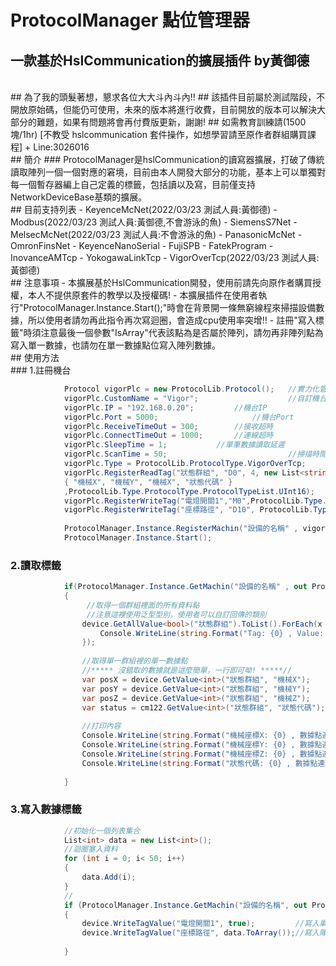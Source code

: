 # ProtocolManager 點位管理器

## 一款基於HslCommunication的擴展插件 by黃御德
<br>
## 為了我的頭髮著想，懇求各位大大斗內斗內!!
## 該插件目前屬於測試階段，不開放原始碼，但能仍可使用，未來的版本將進行收費，目前開放的版本可以解決大部分的難題，如果有問題將會再付費版更新，謝謝!
## 如需教育訓練請(1500 塊/1hr) [不教受 hslcommunication 套件操作，如想學習請至原作者群組購買課程] + Line:3026016
<br>
## 簡介
### ProtocolManager是hslCommunication的讀寫器擴展，打破了傳統讀取陣列一個一個對應的窘境，目前由本人開發大部分的功能，基本上可以單獨對每一個暫存器編上自己定義的標籤，包括讀以及寫，目前僅支持NetworkDeviceBase基類的擴展。
<br>
## 目前支持列表
- KeyenceMcNet(2022/03/23 測試人員:黃御德)
- Modbus(2022/03/23 測試人員:黃御德,不會游泳的魚)
- SiemensS7Net
- MelsecMcNet(2022/03/23 測試人員:不會游泳的魚)
- PanasonicMcNet
- OmronFinsNet
- KeyenceNanoSerial
- FujiSPB
- FatekProgram
- InovanceAMTcp
- YokogawaLinkTcp
- VigorOverTcp(2022/03/23 測試人員:黃御德)

<br>
## 注意事項
- 本擴展基於HslCommunication開發，使用前請先向原作者購買授權，本人不提供原套件的教學以及授權碼!
- 本擴展插件在使用者執行"ProtocolManager.Instance.Start();"時會在背景開一條無窮線程來掃描設備數據，所以使用者請勿再此指令再次寫迴圈，會造成cpu使用率突增!!
- 註冊"寫入標籤"時須注意最後一個參數"IsArray"代表該點為是否屬於陣列，請勿再非陣列點為寫入單一數據，也請勿在單一數據點位寫入陣列數據。
<br>
## 使用方法
<br>
### 1.註冊機台

``` c#
            Protocol vigorPlc = new ProtocolLib.Protocol();   //實力化管理器
            vigorPlc.CustomName = "Vigor";                    //自訂機台名稱
            vigorPlc.IP = "192.168.0.20";		  //機台IP
            vigorPlc.Port = 5000;		              //機台Port
            vigorPlc.ReceiveTimeOut = 300;		  //接收超時
            vigorPlc.ConnectTimeOut = 1000;		  //連線超時
            vigorPlc.SleepTime = 1;			  //單筆數據讀取延遲
            vigorPlc.ScanTime = 50;                           //掃描時間
            vigorPlc.Type = ProtocolLib.ProtocolType.VigorOverTcp;      //定義通訊協定
            vigorPlc.RegisterReadTag("狀態群組", "D0", 4, new List<string>() 
            { "機械X", "機械Y", "機械X", "狀態代碼" }
            ,ProtocolLib.Type.ProtocolType.ProtocolTypeList.UInt16);    //定義讀取標籤
            vigorPlc.RegisterWriteTag("電燈開關1","M0",ProtocolLib.Type.ProtocolType.ProtocolTypeList.Bool , false);        //定義寫入標籤非陣列
            vigorPlc.RegisterWriteTag("座標路徑", "D10", ProtocolLib.Type.ProtocolType.ProtocolTypeList.Int32 , true);      //定義寫入標籤陣列
                                    
            ProtocolManager.Instance.RegisterMachin("設備的名稱" , vigorPlc);            //註冊機台到駐列
            ProtocolManager.Instance.Start();                                       //啟動掃描
```

### 2.讀取標籤
```c#
            if(ProtocolManager.Instance.GetMachin("設備的名稱" , out Protocol device))
            {
                 //取得一個群組裡面的所有資料點
                 //注意這裡使用泛型型別，使用者可以自訂回傳的類別
                device.GetAllValue<bool>("狀態群組").ToList().ForEach(x => {
                    Console.WriteLine(string.Format("Tag: {0} , Value: {1} , IsSuccess: {2}", x.Key, x.Value.Value, x.Value.IsSuccess));
                });
                
                //取得單一群組裡的單一數據點
                //***** 沒錯取的數據就是這麼簡單，一行即可呦! *****//
                var posX = device.GetValue<int>("狀態群組", "機械X");
                var posY = device.GetValue<int>("狀態群組", "機械Y");
                var posZ = device.GetValue<int>("狀態群組", "機械Z");
                var status = cm122.GetValue<int>("狀態群組", "狀態代碼");
                
                //打印內容
                Console.WriteLine(string.Format("機械座標X: {0} , 數據點連線狀態: {1}" , posX.Value , posX.IsSuccess));
                Console.WriteLine(string.Format("機械座標Y: {0} , 數據點連線狀態: {1}" , posY.Value , posX.IsSuccess));
                Console.WriteLine(string.Format("機械座標Z: {0} , 數據點連線狀態: {1}" , posZ.Value , posX.IsSuccess));
                Console.WriteLine(string.Format("狀態代碼: {0} , 數據點連線狀態: {1}" , status.Value , status.IsSuccess));
                
            }
```

### 3.寫入數據標籤


```c#
            //初始化一個列表集合
            List<int> data = new List<int>();
            //迴圈塞入資料
            for (int i = 0; i< 50; i++)
            {
                data.Add(i);
            }
            //
            if (ProtocolManager.Instance.GetMachin("設備的名稱", out Protocol device))
            {
                device.WriteTagValue("電燈開關1", true);         //寫入單一個數據
                device.WriteTagValue("座標路徑", data.ToArray());//寫入陣列數據
                
            }
```



